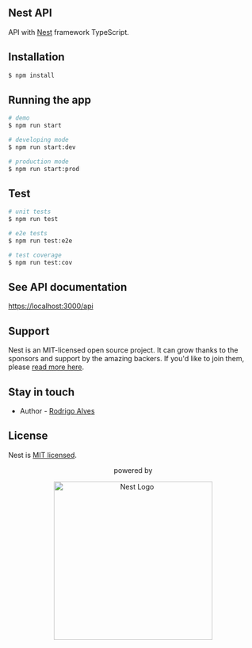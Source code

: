 ## Nest API

API with [Nest](https://github.com/nestjs/nest) framework TypeScript.

## Installation

```bash
$ npm install
```

## Running the app

```bash
# demo
$ npm run start

# developing mode
$ npm run start:dev

# production mode
$ npm run start:prod
```

## Test

```bash
# unit tests
$ npm run test

# e2e tests
$ npm run test:e2e

# test coverage
$ npm run test:cov
```

## See API documentation

[https://localhost:3000/api](https://localhost:3000/api)

## Support

Nest is an MIT-licensed open source project. It can grow thanks to the sponsors and support by the amazing backers. If you'd like to join them, please [read more here](https://docs.nestjs.com/support).

## Stay in touch

- Author - [Rodrigo Alves](https://profalves.github.io/pessoal)

## License

Nest is [MIT licensed](LICENSE).

<p align="center">powered by</p>

<p align="center">
  <a href="http://nestjs.com/" target="blank"><img src="https://nestjs.com/img/logo_text.svg" width="320" alt="Nest Logo" /></a>
</p>
